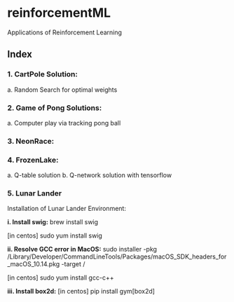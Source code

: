 # reinforcementML
Applications of Reinforcement Learning

## Index

### 1. CartPole Solution:
  a. Random Search for optimal weights

### 2. Game of Pong Solutions:
  a. Computer play via tracking pong ball

### 3. NeonRace:

### 4. FrozenLake:
  a. Q-table solution
  b. Q-network solution with tensorflow

### 5. Lunar Lander
  Installation of Lunar Lander Environment:

  <b>i. Install swig:</b>
  brew install swig

  [in centos]
  sudo yum install swig
  

  <b>ii. Resolve GCC error in MacOS:</b>
  sudo installer -pkg /Library/Developer/CommandLineTools/Packages/macOS_SDK_headers_for_macOS_10.14.pkg -target /

  [in centos]
  sudo yum install gcc-c++

  <b>iii. Install box2d:</b>
  [in centos]
  pip install gym[box2d]



